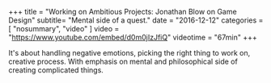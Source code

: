 +++
title = "Working on Ambitious Projects: Jonathan Blow on Game Design"
subtitle= "Mental side of a quest."
date = "2016-12-12"
categories = [ "nosummary", "video" ]
video = "https://www.youtube.com/embed/d0m0jIzJfiQ"
videotime = "67min"
+++

It's about handling negative emotions, picking the right thing to work on, creative process.
With emphasis on mental and philosophical side of creating complicated things.
